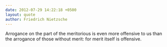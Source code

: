 ```yaml
---
date: 2012-07-29 14:22:18 +0500
layout: quote
author: Friedrich Nietzsche
---
```

Arrogance on the part of the meritorious is even more offensive to us than the arrogance of those without merit: for merit itself is offensive.